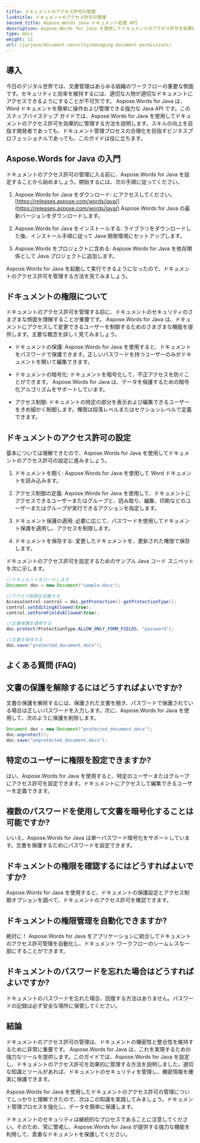 ```yaml
---
title: ドキュメントのアクセス許可の管理
linktitle: ドキュメントのアクセス許可の管理
second_title: Aspose.Words Java ドキュメント処理 API
description: Aspose.Words for Java を使用してドキュメントのアクセス許可を効果的に管理する方法を学びます。この包括的なガイドには、段階的な手順とソース コードの例が記載されています。
type: docs
weight: 11
url: /ja/java/document-security/managing-document-permissions/
---
```


## 導入

今日のデジタル世界では、文書管理はあらゆる組織のワークフローの重要な側面です。セキュリティと効率を維持するには、適切な人物が適切なドキュメントにアクセスできるようにすることが不可欠です。 Aspose.Words for Java は、Word ドキュメントを簡単に操作および管理できる強力な Java API です。このステップバイステップ ガイドでは、Aspose.Words for Java を使用してドキュメントのアクセス許可を効果的に管理する方法を説明します。スキルの向上を目指す開発者であっても、ドキュメント管理プロセスの合理化を目指すビジネスプロフェッショナルであっても、このガイドは役に立ちます。

## Aspose.Words for Java の入門

ドキュメントのアクセス許可の管理に入る前に、Aspose.Words for Java を設定することから始めましょう。開始するには、次の手順に従ってください。

1.  Aspose.Words for Java をダウンロード: にアクセスしてください。[https://releases.aspose.com/words/java/](https://releases.aspose.com/words/java/) Aspose.Words for Java の最新バージョンをダウンロードします。

2. Aspose.Words for Java をインストールする: ライブラリをダウンロードした後、インストール手順に従って Java 開発環境にセットアップします。

3. Aspose.Words をプロジェクトに含める: Aspose.Words for Java を依存関係として Java プロジェクトに追加します。

Aspose.Words for Java を起動して実行できるようになったので、ドキュメントのアクセス許可を管理する方法を見てみましょう。

## ドキュメントの権限について

ドキュメントのアクセス許可を管理する前に、ドキュメントのセキュリティのさまざまな側面を理解することが重要です。 Aspose.Words for Java は、ドキュメントにアクセスして変更できるユーザーを制御するためのさまざまな機能を提供します。主要な概念を詳しく見てみましょう。

- ドキュメントの保護: Aspose.Words for Java を使用すると、ドキュメントをパスワードで保護できます。正しいパスワードを持つユーザーのみがドキュメントを開いて編集できます。

- ドキュメントの暗号化: ドキュメントを暗号化して、不正アクセスを防ぐことができます。 Aspose.Words for Java は、データを保護するための暗号化アルゴリズムをサポートしています。

- アクセス制御: ドキュメントの特定の部分を表示および編集できるユーザーをきめ細かく制御します。権限は段落レベルまたはセクションレベルで定義できます。

## ドキュメントのアクセス許可の設定

基本については理解できたので、Aspose.Words for Java を使用してドキュメントのアクセス許可の設定に進みましょう。

1. ドキュメントを開く: Aspose.Words for Java を使用して Word ドキュメントを読み込みます。

2. アクセス制御の定義: Aspose.Words for Java を使用して、ドキュメントにアクセスできるユーザーまたはグループと、読み取り、編集、印刷などのユーザーまたはグループが実行できるアクションを指定します。

3. ドキュメント保護の適用: 必要に応じて、パスワードを使用してドキュメント保護を適用し、アクセスを制限します。

4. ドキュメントを保存する: 変更したドキュメントを、更新された権限で保存します。

ドキュメントのアクセス許可を設定するためのサンプル Java コード スニペットを次に示します。

```java
//ドキュメントをロードします
Document doc = new Document("sample.docx");

//アクセス制御を定義する
AccessControl control = doc.getProtection().getProtectionType();
control.setEditingAllowed(true);
control.setFormFieldsAllowed(true);

//文書保護を適用する
doc.protect(ProtectionType.ALLOW_ONLY_FORM_FIELDS, "password");

//文書を保存する
doc.save("protected_document.docx");
```

## よくある質問 (FAQ)

## 文書の保護を解除するにはどうすればよいですか?

文書の保護を解除するには、保護された文書を開き、パスワードで保護されている場合は正しいパスワードを入力します。次に、Aspose.Words for Java を使用して、次のように保護を削除します。

```java
Document doc = new Document("protected_document.docx");
doc.unprotect();
doc.save("unprotected_document.docx");
```

## 特定のユーザーに権限を設定できますか?

はい、Aspose.Words for Java を使用すると、特定のユーザーまたはグループにアクセス許可を設定できます。ドキュメントにアクセスして編集できるユーザーを定義できます。

## 複数のパスワードを使用して文書を暗号化することは可能ですか?

いいえ、Aspose.Words for Java は単一パスワード暗号化をサポートしています。文書を保護するためにパスワードを設定できます。

## ドキュメントの権限を確認するにはどうすればよいですか?

Aspose.Words for Java を使用すると、ドキュメントの保護設定とアクセス制御オプションを調べて、ドキュメントのアクセス許可を確認できます。

## ドキュメントの権限管理を自動化できますか?

絶対に！ Aspose.Words for Java をアプリケーションに統合してドキュメントのアクセス許可管理を自動化し、ドキュメント ワークフローのシームレスな一部にすることができます。

## ドキュメントのパスワードを忘れた場合はどうすればよいですか?

ドキュメントのパスワードを忘れた場合、回復する方法はありません。パスワードの記録は必ず安全な場所に保管してください。

## 結論

ドキュメントのアクセス許可の管理は、ドキュメントの機密性と整合性を維持するために非常に重要です。 Aspose.Words for Java は、これを実現するための強力なツールを提供します。このガイドでは、Aspose.Words for Java を設定し、ドキュメントのアクセス許可を効果的に管理する方法を説明しました。適切な知識とツールがあれば、ドキュメントのセキュリティを管理し、機密情報を確実に保護できます。

Aspose.Words for Java を使用したドキュメントのアクセス許可の管理についてしっかりと理解できたので、次はこの知識を実践してみましょう。ドキュメント管理プロセスを強化し、データを簡単に保護します。

ドキュメントのセキュリティは継続的なプロセスであることに注意してください。そのため、常に警戒し、Aspose.Words for Java が提供する強力な機能を利用して、貴重なドキュメントを保護してください。